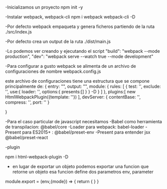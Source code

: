 -Inicializamos un proyecto
npm init -y

-Instalar webpack, webpack-cli
npm i webpack webpack-cli -D

-Por defecto webpack empaqueta y genera ficheros partiendo de la ruta
./src/index.js

-Por defecto crea un output de la ruta ./dist/main.js 

-Lo podemos ver creando y ejecutando el script
"build": "webpack --mode production",
"dev": "webpack serve --watch true --mode development"

-Para configurar a gusto webpack se alimenta de un archivo de configuraciones de nombre webpack.config.js

este archivo de configuraciones tiene una estructura que se compone principalmente de:
{
  entry: "",
  output: "",
  module: {
    rules: [
      {
        test: '',
        exclude: '',
        use:{
          loader: '',
          options:{
            presents:[]
          }
        } -D
      }
    ]
  },
  plugins:[
    new HtmlWebpackPlugin({template: ''})
  ],
  devServer: {
    contentBase: '',
    compress: '',
    port: ''
  }

}

-Para el caso particular de javascript necesitamos
-Babel como herramienta de transpilacion: @babel/core
-Loader para webpack: babel-loader
-Present para ES2015+ : @babel/preset-env
-Present para entender jsx @babel/preset-react

-plugin

npm i html-webpack-plugin -D

- en lugar de exportar un objeto podemos exportar una funcion
que retorne un objeto
esa funcion define dos parametros env, parameter

module.export = (env,{mode}) => {
  return
  {
  }
}